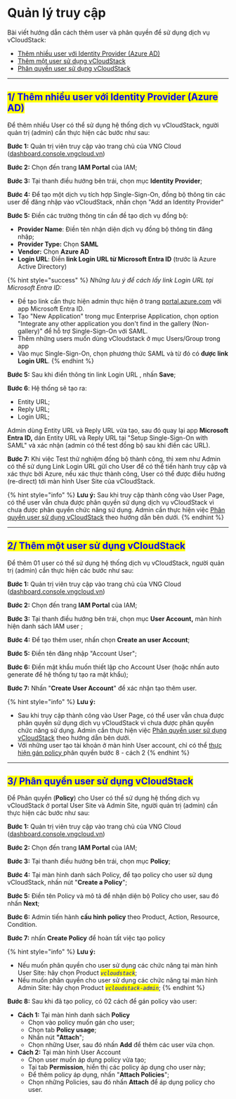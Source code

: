 # Quản lý truy cập

Bài viết hướng dẫn cách thêm user và phân quyền để sử dụng dịch vụ vCloudStack:

* [Thêm nhiều user với Identity Provider (Azure AD)](quan-ly-truy-cap.md#id-1-them-nhieu-user-voi-identity-provider-azure-a-d)
* [Thêm một user sử dụng vCloudStack](quan-ly-truy-cap.md#id-2-them-mot-user-su-dung-vcloudstack)
* [Phân quyền user sử dụng vCloudStack](quan-ly-truy-cap.md#id-3-phan-quyen-user-su-dung-vcloudstack)

***

## <mark style="color:blue;">1/ Thêm nhiều user với Identity Provider (Azure AD)</mark>

Để thêm nhiều User có thể sử dụng hệ thống dịch vụ vCloudStack, người quản trị (admin) cần thực hiện các bước như sau:

**Bước 1:** Quản trị viên truy cập vào trang chủ của VNG Cloud ([dashboard.console.vngcloud.vn](https://dashboard.console.vngcloud.vn/))

**Bước 2:** Chọn đến trang **IAM Portal** của IAM;

**Bước 3:** Tại thanh điều hướng bên trái, chọn mục **Identity Provider**;

**Bước 4:** Để tạo một dịch vụ tích hợp Single-Sign-On, đồng bộ thông tin các user để đăng nhập vào vCloudStack, nhấn chọn "Add an Identity Provider"

**Bước 5:** Điền các trường thông tin cần đề tạo dịch vụ đồng bộ:

* **Provider Name**: Điền tên nhận diện dịch vụ đồng bộ thông tin đăng nhập;
* **Provider Type:** Chọn **SAML**
* **Vendor:** Chọn **Azure AD**
* **Login URL**: Điền **link Login URL từ Microsoft Entra ID** (trước là Azure Active Directory)

{% hint style="success" %}
_Những lưu ý để cách lấy link Login URL tại Microsoft Entra ID:_

* Đề tạo link cần thực hiện admin thực hiện ở trang [portal.azure.com](https://portal.azure.com/#home) với app Microsoft Entra ID.
* Tạo "New Application" trong mục Enterprise Application, chọn option "Integrate any other application you don't find in the gallery (Non-gallery)" để hỗ trợ Single-Sign-On với SAML.
* Thêm những users muốn dùng vCloudstack ở mục Users/Group trong app
* Vào mục Single-Sign-On, chọn phương thức SAML và từ đó có **được link Login URL**.
{% endhint %}

**Bước 5:** Sau khi điền thông tin link Login URL , nhấn **Save**;

**Bước 6**: Hệ thống sẽ tạo ra:

* Entity URL;
* Reply URL;
* Login URL;

Admin dùng Entity URL và Reply URL  vừa tạo, sau đó quay lại app **Microsoft Entra ID,** dán Entity URL và Reply URL tại "Setup Single-Sign-On with SAML" và xác nhận (admin có thể test đồng bộ sau khi điền các URL).

**Bước 7:** Khi việc Test thử nghiệm đồng bộ thành công, thì xem như Admin có thể sử dụng Link Login URL gửi cho User để có thể tiến hành truy cập và xác thực bởi Azure, nếu xác thực thành công, User có thể được điều hướng (re-direct) tới màn hình User Site của vCloudStack.

{% hint style="info" %}
**Lưu ý:** Sau khi truy cập thành công vào User Page, có thể user vẫn chưa được phân quyền sử dụng dịch vụ vCloudStack vì chưa được phân quyền chức năng sử dụng. Admin cần thực hiện việc [Phân quyền user sử dụng vCloudStack](quan-ly-truy-cap.md#id-3-phan-quyen-user-su-dung-vcloudstack) theo hướng dẫn bên dưới.
{% endhint %}

***

## <mark style="color:blue;">2/ Thêm một user sử dụng vCloudStack</mark>

Để thêm 01 user có thể sử dụng hệ thống dịch vụ vCloudStack, người quản trị (admin) cần thực hiện các bước như sau:

**Bước 1:** Quản trị viên truy cập vào trang chủ của VNG Cloud ([dashboard.console.vngcloud.vn](https://dashboard.console.vngcloud.vn/))

**Bước 2:** Chọn đến trang **IAM Portal** của IAM;

**Bước 3:** Tại thanh điều hướng bên trái, chọn mục **User Account,** màn hình hiện danh sách IAM user ;

**Bước 4:** Để tạo thêm user, nhấn chọn **Create an user Account**;

**Bước 5:** Điền tên đăng nhập "Account User";

**Bước 6:** Điền mật khẩu muốn thiết lập cho Account User (hoặc nhấn auto generate để hệ thống tự tạo ra mật khẩu);

**Bước 7:** Nhấn "**Create User Account**" để xác nhận tạo thêm user.

{% hint style="info" %}
**Lưu ý:**&#x20;

* Sau khi truy cập thành công vào User Page, có thể user vẫn chưa được phân quyền sử dụng dịch vụ vCloudStack vì chưa được phân quyền chức năng sử dụng. Admin cần thực hiện việc [Phân quyền user sử dụng vCloudStack](quan-ly-truy-cap.md#id-3-phan-quyen-user-su-dung-vcloudstack) theo hướng dẫn bên dưới.
* Với những user tạo tài khoản ở màn hình User account, chỉ có thể [thực hiện gán policy ](quan-ly-truy-cap.md#id-3-phan-quyen-user-su-dung-vcloudstack)phân quyền bước 8 - cách 2&#x20;
{% endhint %}

***

## <mark style="color:blue;">3/ Phân quyền user sử dụng vCloudStack</mark>

Để Phân quyền (**Policy**) cho User có thể sử dụng hệ thống dịch vụ vCloudStack ở portal User Site và Admin Site, người quản trị (admin) cần thực hiện các bước như sau:

**Bước 1:** Quản trị viên truy cập vào trang chủ của VNG Cloud ([dashboard.console.vngcloud.vn](https://dashboard.console.vngcloud.vn/))

**Bước 2:** Chọn đến trang **IAM Portal** của IAM;

**Bước 3:** Tại thanh điều hướng bên trái, chọn mục **Policy**;

**Bước 4:** Tại màn hình danh sách Policy, để tạo policy cho user sử dụng vCloudStack, nhấn nút "**Create a Policy**";

**Bước 5:** Điền tên Policy và mô tả để nhận diện bộ Policy cho user, sau đó nhấn **Next**;

**Bước 6:** Admin tiến hành **cấu hình policy** theo Product, Action, Resource, Condition.

**Bước 7:** nhấn **Create Policy** để hoàn tất việc tạo policy

{% hint style="info" %}
**Lưu ý:**

* Nếu muốn phân quyền cho user sử dụng các chức năng tại màn hình User Site: hãy chọn Product _<mark style="color:blue;">`vcloudstack`</mark>_;
* Nếu muốn phân quyền cho user sử dụng các chức năng tại màn hình Admin Site: hãy chọn Product _<mark style="color:blue;">`vcloudstack-admin`</mark>_;
{% endhint %}

**Bước 8:** Sau khi đã tạo policy, có 02 cách để gán policy vào user:

* **Cách 1:** Tại màn hình danh sách **Policy**
  * Chọn vào policy muốn gán cho user;
  * Chọn tab **Policy usage**;
  * Nhấn nút **"Attach**";
  * Chọn những User, sau đó nhấn **Add** để thêm các user vừa chọn.
* **Cách 2:** Tại màn hình User Account
  * Chọn user muốn áp dụng policy vừa tạo;
  * Tại tab **Permission**, hiển thị các policy áp dụng cho user này;
  * Để thêm policy áp dụng, nhấn "**Attach Policies**";
  * Chọn những Policies, sau đó nhấn **Attach** để áp dụng policy cho user.
